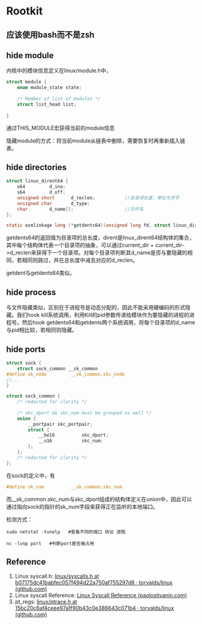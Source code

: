 # Rootkit

## 应该使用bash而不是zsh

## hide module

内核中的模块信息定义在linux/module.h中，

```C
struct module {
    enum module_state state;
    
    /* Member of list of modules */
    struct list_head list;
    
}
```

通过THIS_MODULE宏获得当前的module信息

隐藏module的方式：将当前module从链表中删除，需要恢复时再重新插入链表。

## hide directories

```C
struct linux_dirent64 {
    u64         d_ino;
    s64         d_off;
    unsigned short      d_reclen;			//目录项长度，单位为字节
    unsigned char       d_type;
    char        d_name[];					//文件名
};
```

```c
static asmlinkage long (*getdents64)(unsigned long fd, struct linux_dirent64 __user *dirent, unsigned long count);
```

getdents64的返回值为目录项的总长度，dirent是linux_dirent64结构体的集合，其中每个结构体代表一个目录项的抽象，可以通过current_dir + current_dir->d_reclen来获得下一个目录项。对每个目录项判断其d_name是否与要隐藏的相同，若相同则跳过，并在总长度中减去对应的d_reclen。

getdent与getdents64类似。

## hide process

与文件隐藏类似，区别在于进程号是动态分配的，因此不能采用硬编码的形式隐藏。我们hook kill系统调用，利用Kill的pid参数传递给模块作为要隐藏的进程的进程号。然后hook getdents64和getdents两个系统调用，将每个目录项的d_name与pid相比较，若相同则隐藏。

## hide ports

```C
struct sock {
	struct sock_common __sk_common
#define sk_node			__sk_common.skc_node
//...
}
```

```C
struct sock_common {
	/* redacted for clarity */
	
	/* skc_dport && skc_num must be grouped as well */
	union {
		__portpair skc_portpair;
		struct {
			__be16			skc_dport;
			__u16			skc_num;
		};
	};
	/* redacted for clarity */
};
```

在sock的定义中，有

```C
#define sk_num			__sk_common.skc_num
```

而__sk_common.skc_num与skc_dport组成的结构体定义在union中，因此可以通过指向sock的指针的sk_num字段来获得正在监听的本地端口。

检测方式：

```
sudo netstat -tunelp   #查看不同的端口 协议 进程

nc -lvnp port   #判断port是否被占用
```



## Reference

1. Linux syscall.h: [linux/syscalls.h at b07175dc41babfec057f494d22a750af755297d8 · torvalds/linux (github.com)](https://github.com/torvalds/linux/blob/b07175dc41babfec057f494d22a750af755297d8/include/linux/syscalls.h#L468)
2. Linux syscall Reference: [Linux Syscall Reference (paolostivanin.com)](https://syscalls64.paolostivanin.com/)
3. pt_regs: [linux/ptrace.h at 15bc20c6af4ceee97a1f90b43c0e386643c071b4 · torvalds/linux (github.com)](https://github.com/torvalds/linux/blob/15bc20c6af4ceee97a1f90b43c0e386643c071b4/arch/x86/include/asm/ptrace.h#L12)

